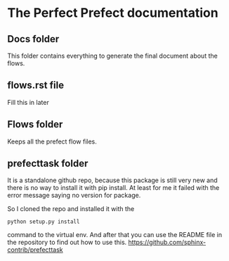 # The Perfect Prefect documentation

## Docs folder
This folder contains everything to generate the final document about the flows.

## flows.rst file
Fill this in later


## Flows folder
Keeps all the prefect flow files.

## prefecttask folder
It is a standalone github repo, because this package is still very new and there is 
no way to install it with pip install. 
At least for me it failed with the error message saying no version for package.

So I cloned the repo and installed it with the
```
python setup.py install
```
command to the virtual env. And after that you can use the README file in the
repository to find out how to use this.
https://github.com/sphinx-contrib/prefecttask

